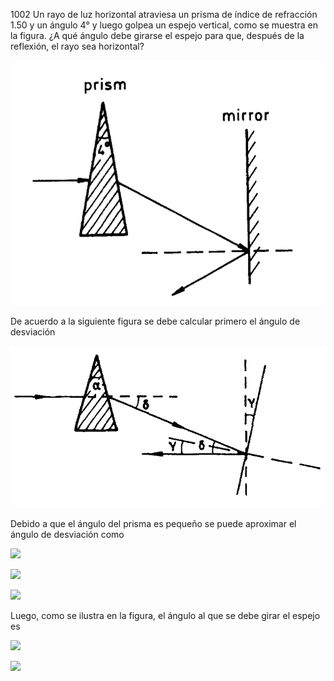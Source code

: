 1002 Un rayo de luz horizontal atraviesa un prisma de índice de refracción 1.50 y un ángulo 4° y luego golpea un espejo vertical, como se muestra en la figura. ¿A qué ángulo debe girarse el espejo para que, después de la reflexión, el rayo sea horizontal?

![Prisma y espejo](fig1-1.png)

De acuerdo a la siguiente figura se debe calcular primero el ángulo de desviación 

![Ilustración de la solución](fig1-2.png)

Debido a que el ángulo del prisma es pequeño se puede aproximar el ángulo de desviación como 

<img src=
  "http://latex.codecogs.com/gif.latex?\delta=(n-1)\alpha" border="0"
/> 

<img src=
  "http://latex.codecogs.com/gif.latex?\delta=(1.5-1)4°" border="0"
/> 

<img src=
  "http://latex.codecogs.com/gif.latex?\delta=2°" border="0"
/> 

Luego, como se ilustra en la figura, el ángulo al que se debe girar el espejo es

<img src=
  "http://latex.codecogs.com/gif.latex?\gamma=\frac{\delta}{2}" border="0"
/> 

<img src=
  "http://latex.codecogs.com/gif.latex?\gamma=1°" border="0"
/> 
